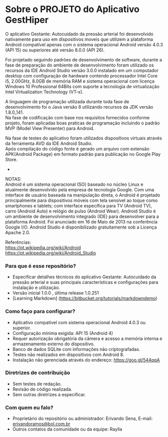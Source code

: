 # Sobre o PROJETO do Aplicativo GestHiper

O aplicativo Gestante: Autocuidado da pressão arterial foi desenvolvido nativamente para uso em dispositivos moveis que utilizem a plataforma Android compatível apenas com o sistema operacional Android versão 4.0.3 (API 15) ou superiores até versão 8.0.0 (API 26).  

Foi projetado seguindo padrões de desenvolvimento de software, durante a fase de preparação do ambiente de desenvolvimento foram utilizado os recursos da IDE Android Studio versão 3.0.0 instalado em um computador desktop com configuração de hardware contendo processador Intel Core i5, 2.00GHz, 8.0GB de memória RAM e sistema operacional com licença Windows 10 Professional 64Bits com suporte a tecnologia de virtualização Intel Virtualization Technology (VT-x).  

A linguagem de programação utilizada durante toda fase de desenvolvimento foi o Java versão 8 utilizando recursos da JDK versão 1.8.0_141.  
Na fase de codificação com base nos requisitos fornecidos conforme projeto, foram aplicadas  boas praticas de programação incluindo o padrão MVP (Model View Presenter) para Android.  

Na fase de testes do aplicativo foram utilizados dispositivos virtuais através da ferramenta AVD da IDE Android Studio.  
Após compilação do código fonte é gerado um arquivo com extensão APK(Android Package) em formato padrão para publicação no Google Play Store.  

-
NOTAS:  
Android é um sistema operacional (SO) baseado no núcleo Linux e atualmente desenvolvido pela empresa de tecnologia Google. Com uma interface de usuário baseada na manipulação direta, o Android é projetado principalmente para dispositivos móveis com tela sensível ao toque como smartphones e tablets; com interface específica para TV (Android TV), carro (Android Auto) e relógio de pulso (Android Wear).
Android Studio é um ambiente de desenvolvimento integrado (IDE) para desenvolver para a plataforma Android. Foi anunciado em 16 de Maio de 2013 na conferência Google I/O. Android Studio é disponibilizado gratuitamente sob a Licença Apache 2.0.  
  
Referências:  
https://pt.wikipedia.org/wiki/Android  
https://pt.wikipedia.org/wiki/Android_Studio  

### Para que é esse repositório? ###

* Especificar detalhes técnicos do aplicativo Gestante: Autocuidado da pressão arterial e suas principais características e configurações para instalação e utilização.
* Versão inicial 1.0.0 , última release 1.0.251
* [Learning Markdown] (https://bitbucket.org/tutorials/markdowndemo)

### Como faço para configurar? ###

* Aplicativo compatível com sistema operacional Android 4.0.3 ou superior.
* Configuração mínima exigida: API 15 (Android 4)
* Requer autorização obrigatória da câmera e acesso a memória interna e armazenamento externo do dispositivo.
* Banco de dados SQLite com informações não criptografadas.
* Testes não realizados em dispositivos com Android 8.
* Instalação não gerenciada através do endereço: https://goo.gl/544qgA

### Diretrizes de contribuição ###

* Sem testes de redação.
* Revisão de código realizada.
* Sem outras diretrizes a especificar.

### Com quem eu falo? ###

* Proprietário do repositório ou administrador: Erivando Sena, E-mail: erivandoramos@bol.com.br
* Outros contatos da comunidade ou da equipe: Raylla
